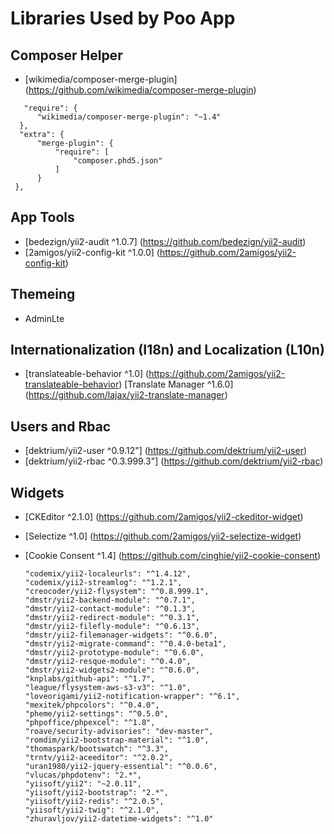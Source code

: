 # Libraries Used by Poo App

## Composer Helper
  - [wikimedia/composer-merge-plugin] (https://github.com/wikimedia/composer-merge-plugin)
  
  ```
     "require": {
        "wikimedia/composer-merge-plugin": "~1.4"
    },
    "extra": {
        "merge-plugin": {
            "require": [
                "composer.phd5.json"
            ]
        }
   },
   ```

## App Tools
  - [bedezign/yii2-audit ^1.0.7] (https://github.com/bedezign/yii2-audit)
  - [2amigos/yii2-config-kit ^1.0.0] (https://github.com/2amigos/yii2-config-kit)
  
## Themeing
  - AdminLte

## Internationalization (I18n) and Localization (L10n)
  - [translateable-behavior ^1.0] (https://github.com/2amigos/yii2-translateable-behavior) 
    [Translate Manager ^1.6.0] (https://github.com/lajax/yii2-translate-manager)   
## Users and Rbac
  - [dektrium/yii2-user ^0.9.12"] (https://github.com/dektrium/yii2-user)
  - [dektrium/yii2-rbac ^0.3.999.3"] (https://github.com/dektrium/yii2-rbac)

## Widgets 
  - [CKEditor ^2.1.0] (https://github.com/2amigos/yii2-ckeditor-widget) 
  - [Selectize ^1.0] (https://github.com/2amigos/yii2-selectize-widget) 
  - [Cookie Consent ^1.4] (https://github.com/cinghie/yii2-cookie-consent) 
        


        "codemix/yii2-localeurls": "^1.4.12",
        "codemix/yii2-streamlog": "^1.2.1",
        "creocoder/yii2-flysystem": "^0.8.999.1",
        "dmstr/yii2-backend-module": "^0.7.1",
        "dmstr/yii2-contact-module": "^0.1.3",
        "dmstr/yii2-redirect-module": "^0.3.1",
        "dmstr/yii2-filefly-module": "^0.6.13",
        "dmstr/yii2-filemanager-widgets": "^0.6.0",
        "dmstr/yii2-migrate-command": "^0.4.0-beta1",
        "dmstr/yii2-prototype-module": "^0.6.0",
        "dmstr/yii2-resque-module": "^0.4.0",
        "dmstr/yii2-widgets2-module": "^0.6.0",
        "knplabs/github-api": "^1.7",
        "league/flysystem-aws-s3-v3": "^1.0",
        "loveorigami/yii2-notification-wrapper": "^6.1",
        "mexitek/phpcolors": "^0.4.0",
        "pheme/yii2-settings": "^0.5.0",
        "phpoffice/phpexcel": "^1.8",
        "roave/security-advisories": "dev-master",
        "romdim/yii2-bootstrap-material": "^1.0",
        "thomaspark/bootswatch": "^3.3",
        "trntv/yii2-aceeditor": "^2.0.2",
        "uran1980/yii2-jquery-essential": "^0.0.6",
        "vlucas/phpdotenv": "2.*",
        "yiisoft/yii2": "~2.0.11",
        "yiisoft/yii2-bootstrap": "2.*",
        "yiisoft/yii2-redis": "^2.0.5",
        "yiisoft/yii2-twig": "^2.1.0",
        "zhuravljov/yii2-datetime-widgets": "^1.0"
  
